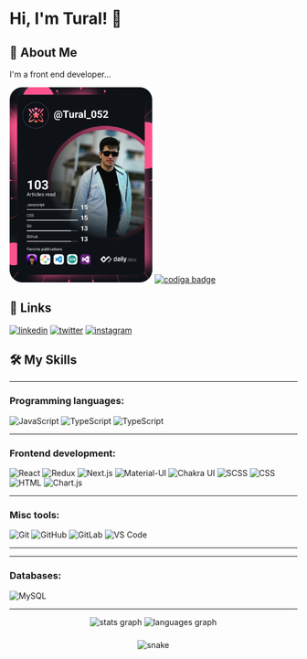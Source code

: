 
# Hi, I'm Tural! 👋


## 🚀 About Me
I'm a front end developer...

<a href="https://app.daily.dev/Tural_052"><img src="https://github.com/Tural052/Tural052/blob/main/devcard.svg" width="250" alt="Tural's Dev Card"/></a>
<a href="https://app.codiga.io/home/">
   <img src="https://api.codiga.io/public/badge/user/github/tural052?style=dark" alt="codiga badge" />
</a>

## 🔗 Links
[![linkedin](https://img.shields.io/badge/linkedin-0A66C2?style=for-the-badge&logo=linkedin&logoColor=white)](https://linkedin.com/in/tural-xanaliyev)
[![twitter](https://img.shields.io/badge/twitter-1DA1F2?style=for-the-badge&logo=twitter&logoColor=white)](https://twitter.com/Tural84938557)
[![instagram](https://img.shields.io/badge/instagram-FF086E?style=for-the-badge&logo=instagram&logoColor=white)](https://instagram.com/xanaliyev_052_)


 
 
 
## 🛠️ My Skills
-------------------
### Programming languages:

![JavaScript](https://img.shields.io/badge/-JavaScript-000?&logo=JavaScript)
![TypeScript](https://img.shields.io/badge/-TypeScript-000?&logo=TypeScript&logoColor=007ACC)
![TypeScript](https://img.shields.io/badge/-TypeScript-000?&logo=TypeScript&logoColor=007ACC)


-------------------
### Frontend development:

![React](https://img.shields.io/badge/-React-000?&logo=React)
![Redux](https://img.shields.io/badge/-Redux-000?&logo=Redux)
![Next.js](https://img.shields.io/badge/-Next.js-000?&logo=Next.js)
![Material-UI](https://img.shields.io/badge/-Material--UI-000?&logo=Material-UI)
![Chakra UI](https://img.shields.io/badge/-Chakra%20UI-000?&logo=Chakra-UI)
![SCSS](https://img.shields.io/badge/-SCSS-000?&logo=Sass)
![CSS](https://img.shields.io/badge/-CSS-000?&logo=CSS3)
![HTML](https://img.shields.io/badge/-HTML-000?&logo=HTML5)
![Chart.js](https://img.shields.io/badge/-Chart.js-000?&logo=Chart.js)

-------------------
### Misc tools:

![Git](https://img.shields.io/badge/-Git-000?&logo=Git)
![GitHub](https://img.shields.io/badge/-GitHub-000?&logo=GitHub)
![GitLab](https://img.shields.io/badge/-GitLab-000?&logo=GitLab)
![VS Code](https://img.shields.io/badge/-VS%20Code-000?&logo=Visual-Studio-Code)

-------------------

-------------------
### Databases:

![MySQL](https://img.shields.io/badge/-MySQL-000?&logo=MySQL)


-------------------

<div align="center">
  <img src="https://github-readme-stats.vercel.app/api?hide_title=false&hide_rank=false&show_icons=true&include_all_commits=true&count_private=true&disable_animations=false&theme=react&locale=en&hide_border=false&username=tural052" height="150" alt="stats graph"  />
   <img src="https://github-readme-stats.vercel.app/api/top-langs?locale=en&hide_title=false&layout=compact&card_width=320&langs_count=5&theme=dracula&hide_border=false&username=tural052" height="150" alt="languages graph"  />
 </div>

###
<p align="center">
  <img src="https://github.com/Tural052/Tural052/raw/output/github-contribution-grid-snake.svg" alt="snake">
</p>
